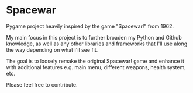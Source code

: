 # Spacewar
Pygame project heavily inspired by the game "Spacewar!" from 1962.

My main focus in this project is to further broaden my Python and Github knowledge, as well as any other libraries and frameworks that I'll use along the way depending on what I'll see fit.

The goal is to loosely remake the original Spacewar! game and enhance it with additional features e.g. main menu, different weapons, health system, etc.

Please feel free to contribute.
